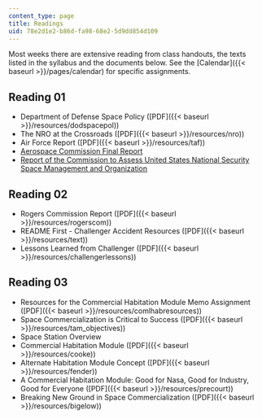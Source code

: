 ```yaml
---
content_type: page
title: Readings
uid: 78e2d1e2-b86d-fa98-68e2-5d9dd854d109
---
```


Most weeks there are extensive reading from class handouts, the texts listed in the syllabus and the documents below. See the [Calendar]({{< baseurl >}}/pages/calendar) for specific assignments.

Reading 01
----------

*   Department of Defense Space Policy ([PDF]({{< baseurl >}}/resources/dodspacepol))
*   The NRO at the Crossroads ([PDF]({{< baseurl >}}/resources/nro))
*   Air Force Report ([PDF]({{< baseurl >}}/resources/taf))
*   [Aerospace Commission Final Report](http://history.nasa.gov/AeroCommissionFinalReport.pdf)
*   [Report of the Commission to Assess United States National Security Space Management and Organization](https://fas.org/spp/military/commission/report.htm)

Reading 02
----------

*   Rogers Commission Report ([PDF]({{< baseurl >}}/resources/rogerscom))
*   README First - Challenger Accident Resources ([PDF]({{< baseurl >}}/resources/text))
*   Lessons Learned from Challenger ([PDF]({{< baseurl >}}/resources/challengerlessons))

Reading 03
----------

*   Resources for the Commercial Habitation Module Memo Assignment ([PDF]({{< baseurl >}}/resources/comlhabresources))
*   Space Commercialization is Critical to Success ([PDF]({{< baseurl >}}/resources/tam_objectives))
*   Space Station Overview
*   Commercial Habitation Module ([PDF]({{< baseurl >}}/resources/cooke))
*   Alternate Habitation Module Concept ([PDF]({{< baseurl >}}/resources/fender))
*   A Commercial Habitation Module: Good for Nasa, Good for Industry, Good for Everyone ([PDF]({{< baseurl >}}/resources/precourt))
*   Breaking New Ground in Space Commercialization ([PDF]({{< baseurl >}}/resources/bigelow))